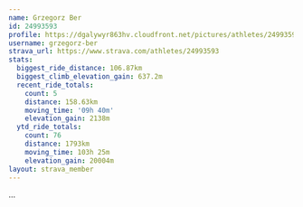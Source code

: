 ```yaml
---
name: Grzegorz Ber
id: 24993593
profile: https://dgalywyr863hv.cloudfront.net/pictures/athletes/24993593/7453165/11/large.jpg
username: grzegorz-ber
strava_url: https://www.strava.com/athletes/24993593
stats:
  biggest_ride_distance: 106.87km
  biggest_climb_elevation_gain: 637.2m
  recent_ride_totals:
    count: 5
    distance: 158.63km
    moving_time: '09h 40m'
    elevation_gain: 2138m
  ytd_ride_totals:
    count: 76
    distance: 1793km
    moving_time: 103h 25m
    elevation_gain: 20004m
layout: strava_member
--- 
```

...
